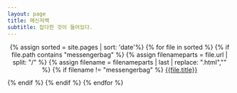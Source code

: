 ```yaml
---
layout: page
title: 메신저백
subtitle: 잡다한 것이 들어있다.
---
```


<div class ="messangerbag" align="center" style="margin-bottom:12px">
{% assign sorted = site.pages | sort: 'date'%}
  {% for file in sorted %}
    {% if file.path contains "messengerbag" %}
      {% assign filenameparts = file.url | split: "/" %}
      {% assign filename = filenameparts | last | replace: ".html","" %}
      {% if filename != "messengerbag" %}
        <a href="{{ file.url }}" title="{{ filename }}"> {{file.title}} </a> </div> 
      {% endif %}
    {% endif %}
  {% endfor %}
